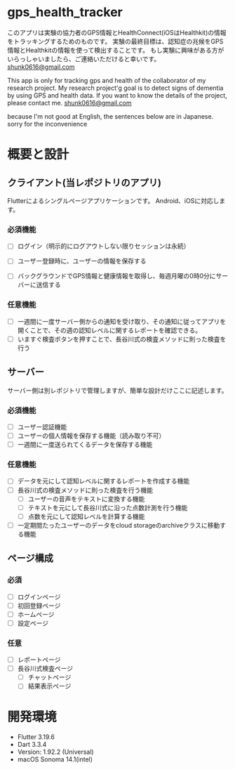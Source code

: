 # gps_health_tracker
このアプリは実験の協力者のGPS情報とHealthConnect(iOSはHealthkit)の情報をトラッキングするためのものです。
実験の最終目標は、認知症の兆候をGPS情報とHealthkitの情報を使って検出することです。
もし実験に興味がある方がいらっしゃいましたら、ご連絡いただけると幸いです。
shunk0616@gmail.com

This app is only for tracking gps and health of the collaborator of my research project.
My research project'g goal is to detect signs of dementia by using GPS and health data.
If you want to know the details of the project, please contact me.
shunk0616@gmail.com

because I'm not good at English, the sentences below are in Japanese. sorry for the inconvenience

# 概要と設計
## クライアント(当レポジトリのアプリ)
Flutterによるシングルページアプリケーションです。
Android、iOSに対応します。

### 必須機能
- [ ] ログイン（明示的にログアウトしない限りセッションは永続）
- [ ] ユーザー登録時に、ユーザーの情報を保存する
- [ ] バックグラウンドでGPS情報と健康情報を取得し、毎週月曜の0時0分にサーバーに送信する


### 任意機能
- [ ] 一週間に一度サーバー側からの通知を受け取り、その通知に従ってアプリを開くことで、その週の認知レベルに関するレポートを確認できる。
- [ ] いますぐ検査ボタンを押すことで、長谷川式の検査メソッドに則った検査を行う

## サーバー
サーバー側は別レポジトリで管理しますが、簡単な設計だけここに記述します。


### 必須機能
- [ ] ユーザー認証機能
- [ ] ユーザーの個人情報を保存する機能（読み取り不可）
- [ ] 一週間に一度送られてくるデータを保存する機能

### 任意機能
- [ ] データを元にして認知レベルに関するレポートを作成する機能
- [ ] 長谷川式の検査メソッドに則った検査を行う機能
  - [ ] ユーザーの音声をテキストに変換する機能
  - [ ] テキストを元にして長谷川式に沿った点数計測を行う機能
  - [ ] 点数を元にして認知レベルを計算する機能
- [ ] 一定期間たったユーザーのデータをcloud storageのarchiveクラスに移動する機能

## ページ構成
### 必須
- [ ] ログインページ
- [ ] 初回登録ページ
- [ ] ホームページ
- [ ] 設定ページ

### 任意
- [ ] レポートページ
- [ ] 長谷川式検査ページ
  - [ ] チャットページ
  - [ ] 結果表示ページ

# 開発環境
- Flutter 3.19.6
- Dart 3.3.4
- Version: 1.92.2 (Universal)
- macOS Sonoma 14.1(intel)